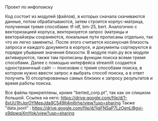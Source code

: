 Проект по инфопоиску

Код состоит из модулей (файлов), в которых сначала скачиваются данные, потом обрабатываются, затем строится корпус-матрица, полученная тремя способами: tf-idf, bm-25, bert. Аналогично с векторизацией корпуса, векторизуется запрос (матрицы и векторайзеры сохраняются, локальные пути прописаны отдельно, так что их легко заменить). После этого считается косинусная близость запроса и каждого документа в корпусе, и документы сортируются в порядке убывания значения близости. В модуле main.py все модули активируются, также там прописаны функции поиска всеми тремя способами. Далее с помощью интерфейса streamlit создается одностраничный сайт -- поисковик с тремя способами поиска, в котором нужно ввести запрос и выбрать способ поиска, а в ответ получить 10 отсортированных самых близких к запросу результатов и время работы поиска. 

Все файлы прикреплены, кроме "berted_corp.pt", так как он слишком большой. Ссылка на него: https://drive.google.com/file/d/1-8xUU1lhJprOYMepJda9C549lt4m6rhe/view?usp=sharing
Также "data.jsonl" : https://drive.google.com/file/d/1igFNSaP7LzOenLl8gyi-x9dpwqjXmYpk/view?usp=sharing
